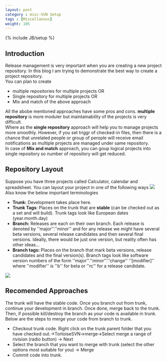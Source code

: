 ```yaml
---
layout: post
category : misc-SVN Setup
tags : [Miscellanous]
weight: 105
---
```

{% include JB/setup %}

## Introduction

Release management is very important when you are creating a new project repository. In this blog I am trying to demonstrate the best way to create a project repository.  
You can plan to create


 * multiple repositories for multiple projects OR
 * Single repository for multiple projects OR
 * Mix and match of the above approach

All the abobe mentioned approaches have some pros and cons. 
**multiple repository** is more moduler but maintainability of the projects is very difficult.  
Where as the **single repository** approach will help you to manage projects more smoothly. However, if you set triggr of checked-in files, then there is a chance that unrelated people or group of perople will receive email notifications as multiple projects are managed under same repository.  
In case of **Mix and match** approach, you can goup logical projects into single repository so number of repository will get reduced.

## Repository Layout

Suppose you have three projects called Calculator, calendar and spreadsheet. You can layout your project in one of the following ways
<img src="https://cloud.githubusercontent.com/assets/11231867/8251541/0e66fcf0-169b-11e5-81c7-079c4b59eb3b.png"/>  
Also know the below important terminologies


* **Trunk:** Development takes place here.
* **Trunk Tags**: Places on the trunk that are **stable** (can be checked out as a set and will build). Trunk tags look like European dates (year.month.day)
* **Branch:** Releases are each on their own branch. Each release is denoted by ''major''.''minor'' and for any release we might have several beta versions, several release candidates and then several final versions. Ideally, there would be just one version, but reality often has other ideas...
* **Branch tags:** Places on the branch that mark beta versions, release candidates and the final version(s). Branch tags look like software version numbers of the form ''major''.''minor''.''change'' ''[modifier]'' where ''modifier'' is ''b'' for beta or ''rc'' for a release candidate.

<img src="https://cloud.githubusercontent.com/assets/11231867/8252824/121c8598-16a7-11e5-97e9-f923203c8fcb.png"/>

## Recomended Approaches

The trunk will have the stable code. Once you branch out from trunk, continue your development in branch. Once done, merge back to the trunk. Then, if possible kill/destroy the branch as your code is available in trunk. Below are the steps to merge your code from branch to trunk.


 * Checkout trunk code. Right click on the trunk parent folder that you have checked out.->TortoiseSVN->merge->Select merge a range of rivision (radio button) -> Next
 * Select the branch that you want to merge with trunk (select the other options most suitable for you) -> Merge
 * Commit code into trunk.
